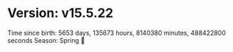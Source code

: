 # Version: v15.5.22
Time since birth: 5653 days, 135673 hours, 8140380 minutes, 488422800 seconds
Season: Spring 🌸
